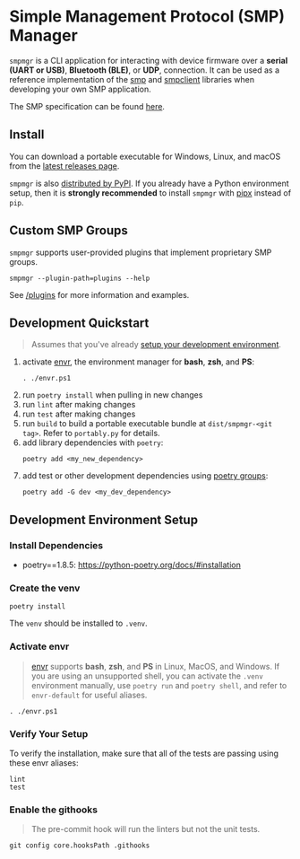 # Simple Management Protocol (SMP) Manager

`smpmgr` is a CLI application for interacting with device firmware over a
**serial (UART or USB)**, **Bluetooth (BLE)**, or **UDP**, connection.  It can be used as a
reference implementation of the [smp](https://github.com/JPHutchins/smp) and
[smpclient](https://github.com/intercreate/smpclient) libraries when developing your own SMP
application.

The SMP specification can be found
[here](https://docs.zephyrproject.org/latest/services/device_mgmt/smp_protocol.html).

## Install

You can download a portable executable for Windows, Linux, and macOS from the
[latest releases page](https://github.com/intercreate/smpmgr/releases/latest).

`smpmgr` is also [distributed by PyPI](https://pypi.org/project/smpmgr/).  If you already have a
Python environment setup, then it is **strongly recommended** to install `smpmgr` with
[pipx](https://github.com/pypa/pipx) instead of `pip`.

## Custom SMP Groups

`smpmgr` supports user-provided plugins that implement proprietary SMP groups.
```
smpmgr --plugin-path=plugins --help
```

See [/plugins](/plugins) for more information and examples.

## Development Quickstart

> Assumes that you've already [setup your development environment](#development-environment-setup).

1. activate [envr](https://github.com/JPhutchins/envr), the environment manager for **bash**, **zsh**, and **PS**:
   ```
   . ./envr.ps1
   ```
2. run `poetry install` when pulling in new changes
3. run `lint` after making changes
4. run `test` after making changes
5. run `build` to build a portable executable bundle at `dist/smpmgr-<git tag>`.  Refer to `portably.py` for details.
6. add library dependencies with `poetry`:
   ```
   poetry add <my_new_dependency>
   ```
7. add test or other development dependencies using [poetry groups](https://python-poetry.org/docs/managing-dependencies#dependency-groups):
   ```
   poetry add -G dev <my_dev_dependency>
   ```

## Development Environment Setup

### Install Dependencies

- poetry==1.8.5: https://python-poetry.org/docs/#installation

### Create the venv

```
poetry install
```

The `venv` should be installed to `.venv`.

### Activate envr

> [envr](https://github.com/JPhutchins/envr) supports **bash**, **zsh**, and **PS** in Linux, MacOS, and Windows.  If you are using an unsupported shell, you can activate the `.venv` environment manually, use `poetry run` and `poetry shell`, and refer to `envr-default` for useful aliases.

```
. ./envr.ps1
```

### Verify Your Setup

To verify the installation, make sure that all of the tests are passing using these envr aliases:

```
lint
test
```

### Enable the githooks

> The pre-commit hook will run the linters but not the unit tests.

```
git config core.hooksPath .githooks
```
